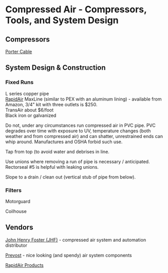 # Compressed Air - Compressors, Tools, and System Design

## Compressors

[Porter Cable]()

## System Design & Construction

### Fixed Runs

L series copper pipe  
[RapidAir](https://rapidairproducts.com) MaxLine (similar to PEX with an aluminum lining) - available from Amazon, 3/4" kit with three outlets is $250.  
TransAir about $6/foot  
Black iron or galvanized  

Do not, under any circumstances run compressed air in PVC pipe. PVC degrades over time with exposure to UV, temperature changes (both weather and from compressed air) and can shatter, unrestrained ends can whip around. Manufactures and OSHA forbid such use.

Tap from top (to avoid water and debrises in line.

Use unions where removing a run of pipe is necessary / anticipated. Rectorseal #5 is helpful with leaking unions.

Slope to a drain / clean out (vertical stub of pipe from below).

### Filters

Motorguard

Coilhouse

## Vendors

[John Henry Foster (JHF)](https://jhfoster.com) - compressed air system and automation distributor

[Prevost](https://www.prevostusa.com) - nice looking (and spendy) air system components

[RapidAir Products](https://rapidairproducts.com)
